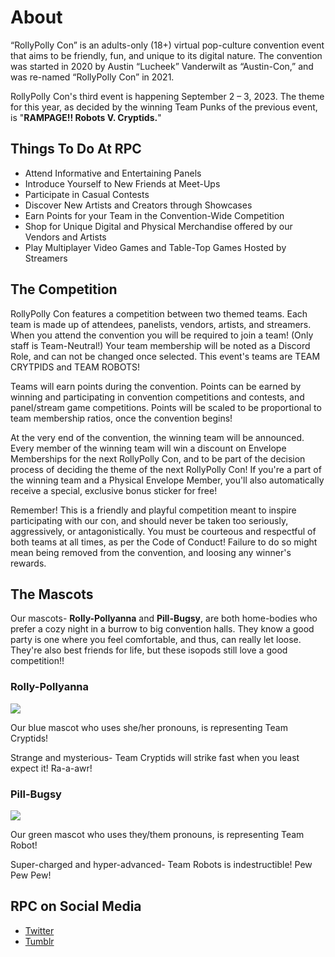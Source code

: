 # About
“RollyPolly Con” is an adults-only (18+) virtual pop-culture convention event that aims to be friendly, fun, and unique to its digital nature. The convention was started in 2020 by Austin “Lucheek” Vanderwilt as “Austin-Con,” and was re-named “RollyPolly Con” in 2021.

RollyPolly Con's third event is happening September 2 – 3, 2023. The theme for this year, as decided by the winning Team Punks of the previous event, is "**RAMPAGE!! Robots V. Cryptids.**"

## Things To Do At RPC
- Attend Informative and Entertaining Panels
- Introduce Yourself to New Friends at Meet-Ups
- Participate in Casual Contests
- Discover New Artists and Creators through Showcases
- Earn Points for your Team in the Convention-Wide Competition
- Shop for Unique Digital and Physical Merchandise offered by our Vendors and Artists
- Play Multiplayer Video Games and Table-Top Games Hosted by Streamers

## The Competition
<!-- @TODO: bold isn't enough for the team names, amp up the emphasis -->
RollyPolly Con features a competition between two themed teams. Each team is made up of attendees, panelists, vendors, artists, and streamers. When you attend the convention you will be required to join a team! (Only staff is Team-Neutral!) Your team membership will be noted as a Discord Role, and can not be changed once selected. This event's teams are <span class="team-one">TEAM CRYTPIDS</span> and <span class="team-two">TEAM ROBOTS</span>!

Teams will earn points during the convention. Points can be earned by winning and participating in convention competitions and contests, and panel/stream game  competitions. Points will be scaled to be proportional to team membership ratios, once the convention begins!

At the very end of the convention, the winning team will be announced. Every member of the winning team will win a discount on Envelope Memberships for the next RollyPolly Con, and to be part of the decision process of deciding the theme of the next RollyPolly Con! If you're a part of the winning team and a Physical Envelope Member, you'll also automatically receive a special, exclusive bonus sticker for free!

Remember! This is a friendly and playful competition meant to inspire participating with our con, and should never be taken too seriously, aggressively, or antagonistically. You must be courteous and respectful of both teams at all times, as per the Code of Conduct! Failure to do so might mean being removed from the convention, and loosing any winner's rewards.

## The Mascots
Our mascots- **Rolly-Pollyanna** and **Pill-Bugsy**, are both home-bodies who prefer a cozy night in a burrow to big convention halls. They know a good party is one where you feel comfortable, and thus, can really let loose. They're also best friends for life, but these isopods still love a good competition!!

<div class="card-deck">
    <div class="card-half">
        <h3>Rolly-Pollyanna</h3>
        <img src="https://i0.wp.com/store.antisoftware.club/wp-content/uploads/2022/06/embroidered-patches-white-front-62b9e2bdb7861.png?fit=416%2C416&ssl=1">
        <p>Our blue mascot who uses she/her pronouns, is representing <span class="team-one">Team Cryptids!</span></p>
        <p class="quote">Strange and mysterious- Team Cryptids will strike fast when you least expect it! Ra-a-awr!</p>
    </div>
    <div class="card-half">
        <h3>Pill-Bugsy</h3>
        <img src="https://i0.wp.com/store.antisoftware.club/wp-content/uploads/2022/06/kiss-cut-stickers-3x3-default-62ba46e03742a.png?fit=416%2C416&ssl=1">
        <p>Our green mascot who uses they/them pronouns, is representing <span class="team-two">Team Robot!</span></p>
        <p class="quote">Super-charged and hyper-advanced- Team Robots is indestructible! Pew Pew Pew!</p>
    </div>
</div>

## RPC on Social Media
- [Twitter](https://twitter.com/RollyPollyCon)
- [Tumblr](https://www.tumblr.com/rollypollycon)
